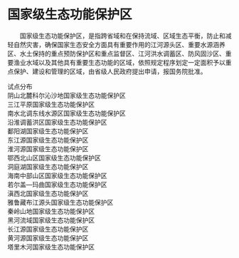 # 国家级生态功能保护区  

&emsp;&emsp;国家级生态功能保护区，是指跨省域和在保持流域、区域生态平衡，防止和减轻自然灾害，确保国家生态安全方面具有重要作用的江河源头区、重要水源涵养区、水土保持的重点预防保护区和重点监督区、江河洪水调蓄区、防风固沙区、重要渔业水域以及其他具有重要生态功能的区域，依照规定程序划定一定面积予以重点保护、建设和管理的区域，由省级人民政府提出申请，报国务院批准。  

试点分布  
阴山北麓科尔沁沙地国家级生态功能保护区  
三江平原国家级生态功能保护区  
南水北调东线水源区国家级生态功能保护区  
沿淮调蓄洪区国家级生态功能保护区  
鄱阳湖国家级生态功能保护区  
东江源国家级生态功能保护区  
淮河源国家级生态功能保护区  
鄂西北山区国家级生态功能保护区  
洞庭湖国家级生态功能保护区  
海南中部山区国家级生态功能保护区  
若尔盖—玛曲国家级生态功能保护区  
滇西北国家级生态功能保护区  
雅鲁藏布江源头国家级生态功能保护区  
秦岭山地国家级生态功能保护区  
黑河流域国家级生态功能保护区  
长江源国家级生态功能保护区  
黄河源国家级生态功能保护区  
塔里木河国家级生态功能保护区  
<!-- Last processed: 2025-07-22 03:44:31 -->
